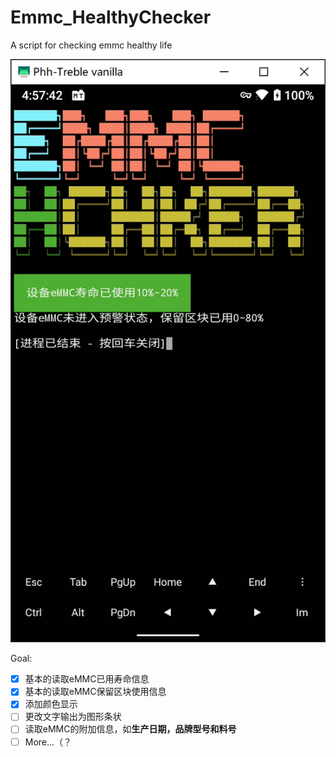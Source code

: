 # Emmc_HealthyChecker
A script for checking emmc healthy life

![当前实现](sample/image.png)

Goal:
- [x] 基本的读取eMMC已用寿命信息
- [x] 基本的读取eMMC保留区块使用信息
- [x] 添加颜色显示
- [ ] 更改文字输出为图形条状
- [ ] 读取eMMC的附加信息，如**生产日期，品牌型号和料号**
- [ ] More...（？